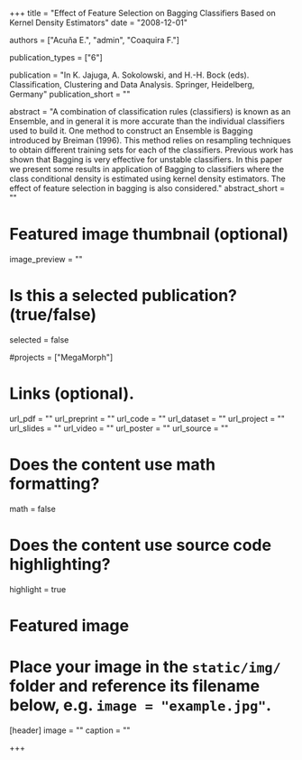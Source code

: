 +++
title = "Effect of Feature Selection on Bagging Classifiers Based on Kernel Density Estimators"
date = "2008-12-01"

authors = ["Acuña E.", "admin", "Coaquira F."]

publication_types = ["6"]

publication = "In K. Jajuga, A. Sokolowski, and H.-H. Bock (eds). Classification, Clustering and Data Analysis. Springer, Heidelberg, Germany"
publication_short = ""


abstract = "A combination of classification rules (classifiers) is known as an Ensemble, and in general it is more accurate than the individual classifiers used to build it. One method to construct an Ensemble is Bagging introduced by Breiman (1996). This method relies on resampling techniques to obtain different training sets for each of the classifiers. Previous work has shown that Bagging is very effective for unstable classifiers. In this paper we present some results in application of Bagging to classifiers where the class conditional density is estimated using kernel density estimators. The effect of feature selection in bagging is also considered."
abstract_short = ""

# Featured image thumbnail (optional)
image_preview = ""

# Is this a selected publication? (true/false)
selected = false

#projects = ["MegaMorph"]

# Links (optional).
url_pdf = ""
url_preprint = ""
url_code = ""
url_dataset = ""
url_project = ""
url_slides = ""
url_video = ""
url_poster = ""
url_source = ""

# Does the content use math formatting?
math = false

# Does the content use source code highlighting?
highlight = true

# Featured image
# Place your image in the `static/img/` folder and reference its filename below, e.g. `image = "example.jpg"`.
[header]
image = ""
caption = ""

+++
